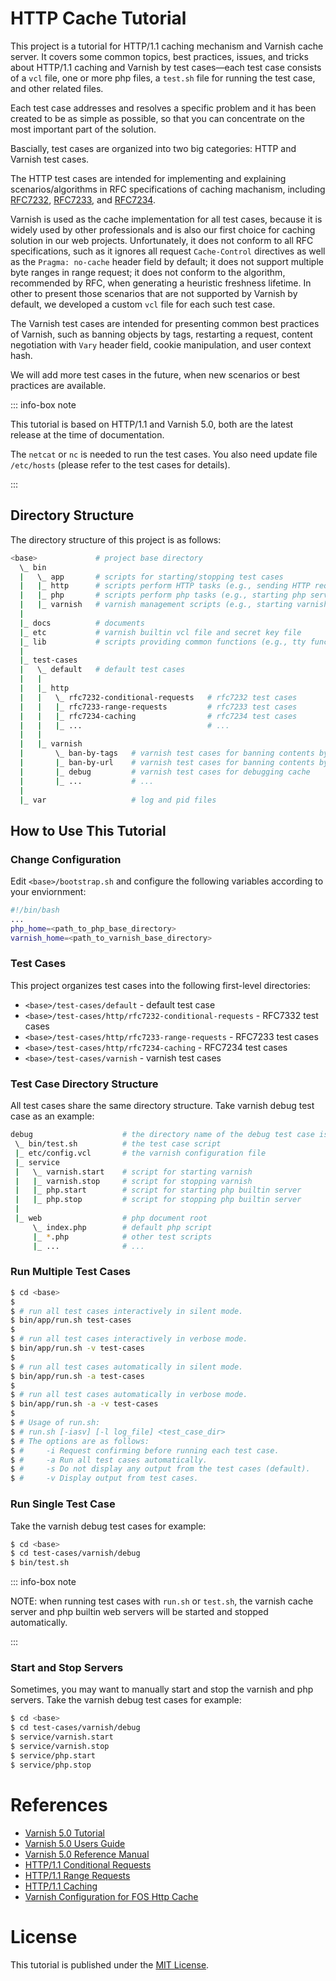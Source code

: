 # HTTP Cache Tutorial #
This project is a tutorial for HTTP/1.1 caching mechanism and Varnish cache
server. It covers some common topics, best practices, issues, and tricks about
HTTP/1.1 caching and Varnish by test cases—each test case consists of a `vcl`
file, one or more php files, a `test.sh` file for running the test case, and
other related files.

Each test case addresses and resolves a specific problem and it has been created
to be as simple as possible, so that you can concentrate on the most important
part of the solution.

Bascially, test cases are organized into two big categories: HTTP and Varnish
test cases.

The HTTP test cases are intended for implementing and explaining
scenarios/algorithms in RFC specifications of caching machanism, including
[RFC7232][5], [RFC7233][6], and [RFC7234][7].

Varnish is used as the cache implementation for all test cases, because it is
widely used by other professionals and is also our first choice for caching
solution in our web projects. Unfortunately, it does not conform to all RFC
specifications, such as it ignores all request `Cache-Control` directives as
well as the `Pragma: no-cache` header field by default; it does not support
multiple byte ranges in range request; it does not conform to the algorithm,
recommended by RFC, when generating a heuristic freshness lifetime. In other to
present those scenarios that are not supported by Varnish by default, we
developed a custom `vcl` file for each such test case.

The Varnish test cases are intended for presenting common best practices of
Varnish, such as banning objects by tags, restarting a request, content
negotiation with `Vary` header field, cookie manipulation, and user context
hash.

We will add more test cases in the future, when new scenarios or best practices
are available.

::: info-box note

This tutorial is based on HTTP/1.1 and Varnish 5.0, both are the latest release
at the time of documentation.

The `netcat` or `nc` is needed to run the test cases. You also need update
file `/etc/hosts` (please refer to the test cases for details).

:::

## Directory Structure ##

The directory structure of this project is as follows:

```bash
<base>             # project base directory
  \_ bin
  |   \_ app       # scripts for starting/stopping test cases
  |   |_ http      # scripts perform HTTP tasks (e.g., sending HTTP requests).
  |   |_ php       # scripts perform php tasks (e.g., starting php server).
  |   |_ varnish   # varnish management scripts (e.g., starting varnish server).
  |
  |_ docs          # documents
  |_ etc           # varnish builtin vcl file and secret key file
  |_ lib           # scripts providing common functions (e.g., tty functions).
  |
  |_ test-cases
  |   \_ default   # default test cases
  |   |
  |   |_ http
  |   |   \_ rfc7232-conditional-requests   # rfc7232 test cases
  |   |   |_ rfc7233-range-requests         # rfc7233 test cases
  |   |   |_ rfc7234-caching                # rfc7234 test cases
  |   |   |_ ...                            # ...
  |   |
  |   |_ varnish
  |       \_ ban-by-tags   # varnish test cases for banning contents by tags
  |       |_ ban-by-url    # varnish test cases for banning contents by url
  |       |_ debug         # varnish test cases for debugging cache
  |       |_ ...           # ...
  |
  |_ var                   # log and pid files

```

## How to Use This Tutorial ##

### Change Configuration ###

Edit `<base>/bootstrap.sh` and configure the following variables according to your
enviornment:

```bash
#!/bin/bash
...
php_home=<path_to_php_base_directory>
varnish_home=<path_to_varnish_base_directory>

```

### Test Cases ###

This project organizes test cases into the following first-level directories: 

* `<base>/test-cases/default` - default test case
* `<base>/test-cases/http/rfc7232-conditional-requests` - RFC7332 test cases
* `<base>/test-cases/http/rfc7233-range-requests` - RFC7233 test cases
* `<base>/test-cases/http/rfc7234-caching` - RFC7234 test cases
* `<base>/test-cases/varnish` - varnish test cases

### Test Case Directory Structure ###

All test cases share the same directory structure. Take varnish debug test case as an example:

```bash
debug                    # the directory name of the debug test case is "debug"
 \_ bin/test.sh          # the test case script
 |_ etc/config.vcl       # the varnish configuration file
 |_ service
 |   \_ varnish.start    # script for starting varnish
 |   |_ varnish.stop     # script for stopping varnish
 |   |_ php.start        # script for starting php builtin server
 |   |_ php.stop         # script for stopping php builtin server
 |
 |_ web                  # php document root
     \_ index.php        # default php script
     |_ *.php            # other test scripts
     |_ ...              # ...

```

### Run Multiple Test Cases ###

```bash
$ cd <base>
$
$ # run all test cases interactively in silent mode.
$ bin/app/run.sh test-cases
$
$ # run all test cases interactively in verbose mode.
$ bin/app/run.sh -v test-cases 
$
$ # run all test cases automatically in silent mode.
$ bin/app/run.sh -a test-cases
$
$ # run all test cases automatically in verbose mode.
$ bin/app/run.sh -a -v test-cases
$
$ # Usage of run.sh:
$ # run.sh [-iasv] [-l log_file] <test_case_dir>
$ # The options are as follows:
$ #     -i Request confirming before running each test case.
$ #     -a Run all test cases automatically.
$ #     -s Do not display any output from the test cases (default).
$ #     -v Display output from test cases.
```

### Run Single Test Case ###

Take the varnish debug test cases for example:
```bash
$ cd <base>
$ cd test-cases/varnish/debug
$ bin/test.sh
```

::: info-box note

NOTE: when running test cases with `run.sh` or `test.sh`, the varnish cache
server and php builtin web servers will be started and stopped automatically.

:::

### Start and Stop Servers ###
Sometimes, you may want to manually start and stop the varnish and php servers.
Take the varnish debug test cases for example:
```bash
$ cd <base>
$ cd test-cases/varnish/debug
$ service/varnish.start
$ service/varnish.stop
$ service/php.start
$ service/php.stop
```

# References #
* [Varnish 5.0 Tutorial][2]
* [Varnish 5.0 Users Guide][3]
* [Varnish 5.0 Reference Manual][4]
* [HTTP/1.1 Conditional Requests][5]
* [HTTP/1.1 Range Requests][6]
* [HTTP/1.1 Caching][7]
* [Varnish Configuration for FOS Http Cache][8]

[1]: https://opensource.org/licenses/MIT "The MIT License (MIT)"
[2]: https://www.varnish-cache.org/docs/trunk/tutorial/index.html "Varnish 5.0 Tutorial"
[3]: https://www.varnish-cache.org/docs/trunk/users-guide/ "Varnish 5.0 Users Guide"
[4]: https://www.varnish-cache.org/docs/trunk/reference/index.html "Varnish 5.0 Reference Manual"
[5]: https://tools.ietf.org/html/rfc7232 "HTTP/1.1 Conditional Requests"
[6]: https://tools.ietf.org/html/rfc7233 "HTTP/1.1 Range Requests"
[7]: https://tools.ietf.org/html/rfc7234 "HTTP/1.1 Caching"
[8]: http://foshttpcache.readthedocs.io/en/stable/proxy-configuration.html#proxy-configuration "Varnish Configuration for FOS Http Cache"

# License #
This tutorial is published under the [MIT License][1].
